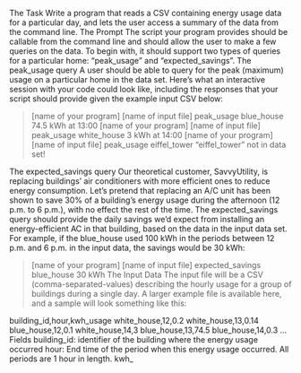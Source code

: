 
The Task
Write a program that reads a CSV containing energy usage data for a particular day, and lets the user access a summary of the data from the command line.
The Prompt
The script your program provides should be callable from the command line and should allow the user to make a few queries on the data. To begin with, it should support two types of queries for a particular home: “peak_usage” and “expected_savings”.
The peak_usage query
A user should be able to query for the peak (maximum) usage on a particular home in the data set. Here’s what an interactive session with your code could look like, including the responses that your script should provide given the example input CSV below:

> [name of your program] [name of input file] peak_usage blue_house
74.5 kWh at 13:00
> [name of your program] [name of input file] peak_usage white_house
3 kWh at 14:00
> [name of your program] [name of input file] peak_usage eiffel_tower
“eiffel_tower” not in data set!

The expected_savings query
Our theoretical customer, SavvyUtility, is replacing buildings’ air conditioners with more efficient ones to reduce energy consumption. Let’s pretend that replacing an A/C unit has been shown to save 30% of a building’s energy usage during the afternoon (12 p.m. to 6 p.m.), with no effect the rest of the time.
The expected_savings query should provide the daily savings we’d expect from installing an energy-efficient AC in that building, based on the data in the input data set. For example, if the blue_house used 100 kWh in the periods between 12 p.m. and 6 p.m. in the input data, the savings would be 30 kWh:

> [name of your program] [name of input file] expected_savings blue_house
30 kWh
The Input Data
The input file will be a CSV (comma-separated-values) describing the hourly usage for a group of buildings during a single day. A larger example file is available here, and a sample will look something like this:

building_id,hour,kwh_usage
white_house,12,0.2
white_house,13,0.14
blue_house,12,0.1
white_house,14,3
blue_house,13,74.5
blue_house,14,0.3
...
Fields
building_id: identifier of the building where the energy usage occurred
hour: End time of the period when this energy usage occurred. All periods are 1 hour in length.
kwh_
